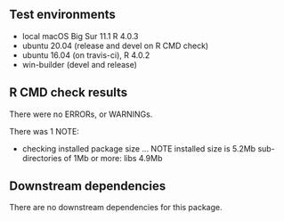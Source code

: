 ## Test environments
* local macOS Big Sur 11.1 R 4.0.3
* ubuntu 20.04 (release and devel on R CMD check)
* ubuntu 16.04 (on travis-ci), R 4.0.2
* win-builder (devel and release)

## R CMD check results
There were no ERRORs, or WARNINGs.

There was 1 NOTE:

* checking installed package size ... NOTE
  installed size is  5.2Mb
  sub-directories of 1Mb or more:
    libs   4.9Mb


## Downstream dependencies
There are no downstream dependencies for this package.

